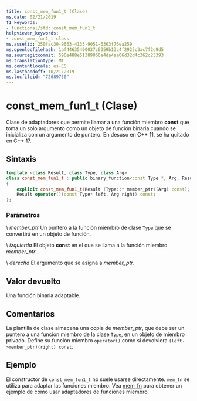 ```yaml
---
title: const_mem_fun1_t (Clase)
ms.date: 02/21/2019
f1_keywords:
- functional/std::const_mem_fun1_t
helpviewer_keywords:
- const_mem_fun1_t class
ms.assetid: 250fac30-9663-4133-9051-6303f76ea259
ms.openlocfilehash: 1af44635400037c6359b13c4f2925c3ac7f2d9d5
ms.sourcegitcommit: 590e488e51389066a4da4aa06d32d4c362c23393
ms.translationtype: MT
ms.contentlocale: es-ES
ms.lasthandoff: 10/21/2019
ms.locfileid: "72689750"
---
```

# <a name="const_mem_fun1_t-class"></a>const_mem_fun1_t (Clase)

Clase de adaptadores que permite llamar a una función miembro **const** que toma un solo argumento como un objeto de función binaria cuando se inicializa con un argumento de puntero. En desuso en C++ 11, se ha quitado en C++ 17.

## <a name="syntax"></a>Sintaxis

```cpp
template <class Result, class Type, class Arg>
class const_mem_fun1_t : public binary_function<const Type *, Arg, Result>
{
    explicit const_mem_fun1_t(Result (Type::* member_ptr)(Arg) const);
    Result operator()(const Type* left, Arg right) const;
};
```

### <a name="parameters"></a>Parámetros

\ *member_ptr*
Un puntero a la función miembro de clase `Type` que se convertirá en un objeto de función.

\ *izquierda*
El objeto **const** en el que se llama a la función miembro *member_ptr* .

\ *derecha*
El argumento que se asigna a *member_ptr*.

## <a name="return-value"></a>Valor devuelto

Una función binaria adaptable.

## <a name="remarks"></a>Comentarios

La plantilla de clase almacena una copia de *member_ptr*, que debe ser un puntero a una función miembro de la clase `Type`, en un objeto de miembro privado. Define su función miembro `operator()` como si devolviera `(left->member_ptr)(right) const`.

## <a name="example"></a>Ejemplo

El constructor de `const_mem_fun1_t` no suele usarse directamente. `mem_fn` se utiliza para adaptar las funciones miembro. Vea [mem_fn](../standard-library/functional-functions.md#mem_fn) para obtener un ejemplo de cómo usar adaptadores de funciones miembro.
